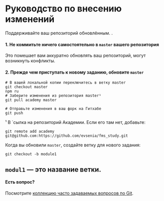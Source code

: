 # Руководство по внесению изменений

Поддерживайте ваш репозиторий обновлённым. .

#### 1. Не коммитьте ничего самостоятельно в `master` вашего репозитория

Это помешает вам аккуратно обновлять ваш репозиторий, могут возникнуть конфликты.

#### 2. Прежде чем приступать к новому заданию, обновите `master`

```
# В вашей локальной копии переключитесь в ветку master
git checkout master
npm ru
# Заберите изменения из репозитория master¹
git pull academy master

# Отправьте изменения в ваш форк на Гитхабе
git push
```

¹ В `сылка на репозиторий Академии. Если его там нет, добавьте:

```
git remote add academy git@github.com:https://github.com/evsenia/fms_study.git
```

Когда вы обновили `master`, создайте ветку для нового задания:

```
git checkout -b module1
```

`modul1` — это название ветки. 
--

#### Есть вопрос?

Посмотрите [коллекцию часто задаваемых вопросов по Git](http://firstaidgit.ru).
